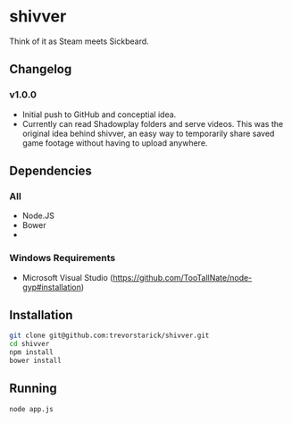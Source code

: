 shivver
=======
Think of it as Steam meets Sickbeard.

Changelog
---------

### v1.0.0
- Initial push to GitHub and conceptial idea.
- Currently can read Shadowplay folders and serve videos. This was the original idea behind shivver, an easy way to temporarily share saved game footage without having to upload anywhere.

Dependencies
------------

### All
- Node.JS
- Bower
- 
### Windows Requirements
- Microsoft Visual Studio (https://github.com/TooTallNate/node-gyp#installation)

Installation
------------

```bash
git clone git@github.com:trevorstarick/shivver.git
cd shivver
npm install
bower install
```


Running
-------

```bash
node app.js
```
